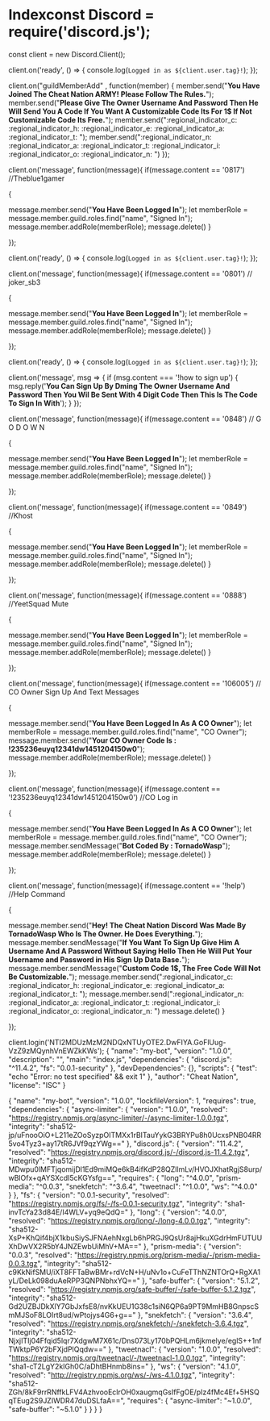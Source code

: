 # Indexconst Discord = require('discord.js');
const client = new Discord.Client();

client.on('ready', () => {
  console.log(`Logged in as ${client.user.tag}!`);
});

client.on("guildMemberAdd" , function(member)
{
  member.send("**You Have Joined The Cheat Nation ARMY! Please Follow The Rules.**");
  member.send("**Please Give The Owner Username And Password Then He Will Send You A Code If You Want A Customizable Code Its For 1$ If Not Customizable Code Its Free.**");
  member.send(":regional_indicator_c: :regional_indicator_h: :regional_indicator_e: :regional_indicator_a: :regional_indicator_t:  ");
  member.send(":regional_indicator_n: :regional_indicator_a: :regional_indicator_t: :regional_indicator_i: :regional_indicator_o: :regional_indicator_n: ")
});

client.on('message', function(message){
  if(message.content == '0817') //Theblue1gamer

 {

  message.member.send("**You Have Been Logged In**");
  let memberRole = message.member.guild.roles.find("name", "Signed In");
  message.member.addRole(memberRole);
  message.delete()
 }

});

client.on('ready', () => {
  console.log(`Logged in as ${client.user.tag}!`);
});



client.on('message', function(message){
  if(message.content == '0801') // joker_sb3

 {

  message.member.send("**You Have Been Logged In**");
  let memberRole = message.member.guild.roles.find("name", "Signed In");
  message.member.addRole(memberRole);
  message.delete()
 }

});

client.on('ready', () => {
  console.log(`Logged in as ${client.user.tag}!`);
});

client.on('message', msg => {
  if (msg.content === '!how to sign up') {
    msg.reply('**You Can Sign Up By Dming The Owner Username And Password Then You Wil Be Sent With 4 Digit Code Then This Is The Code To Sign In With**');
  }
});

client.on('message', function(message){
  if(message.content == '0848') // G O D O W N

 {

  message.member.send("**You Have Been Logged In**");
  let memberRole = message.member.guild.roles.find("name", "Signed In");
  message.member.addRole(memberRole);
  message.delete()
 }

});

client.on('message', function(message){
  if(message.content == '0849') //Khost

 {

  message.member.send("**You Have Been Logged In**");
  let memberRole = message.member.guild.roles.find("name", "Signed In");
  message.member.addRole(memberRole);
  message.delete()
 }


});

client.on('message', function(message){
  if(message.content == '0888') //YeetSquad Mute

 {

  message.member.send("**You Have Been Logged In**");
  let memberRole = message.member.guild.roles.find("name", "Signed In");
  message.member.addRole(memberRole);
  message.delete()
 }


});





client.on('message', function(message){
  if(message.content == '106005') // CO Owner Sign Up And Text Messages

 {

  message.member.send("**You Have Been Logged In As A CO Owner**");
  let memberRole = message.member.guild.roles.find("name", "CO Owner");
  message.member.send("**Your CO Owner Code Is : !235236euyq12341dw1451204150w0**");
  message.member.addRole(memberRole);
  message.delete()
 }

});


client.on('message', function(message){
  if(message.content == '!235236euyq12341dw1451204150w0') //CO Log in

 {

  message.member.send("**You Have Been Logged In As A CO Owner**");
  let memberRole = message.member.guild.roles.find("name", "CO Owner");
  message.member.sendMessage("**Bot Coded By : TornadoWasp**");
  message.member.addRole(memberRole);
  message.delete()
 }

});

client.on('message', function(message){
  if(message.content == '!help') //Help Command

 {

  message.member.send("**Hey! The Cheat Nation Discord Was Made By TornadoWasp Who Is The Owner. He Does Everything.**");
  message.member.sendMessage("**If You Want To Sign Up Give Him A Username And A Password Without Saying Hello Then He Will Put Your Username and Password in His Sign Up Data Base.**");
  message.member.sendMessage("**Custom Code 1$, The Free Code Will Not Be Customizable.**");
  message.member.send(":regional_indicator_c: :regional_indicator_h: :regional_indicator_e: :regional_indicator_a: :regional_indicator_t:  ");
  message.member.send(":regional_indicator_n: :regional_indicator_a: :regional_indicator_t: :regional_indicator_i: :regional_indicator_o: :regional_indicator_n: ")
  message.delete()
 }

});






client.login('NTI2MDUzMzM2NDQxNTUyOTE2.DwFIYA.GoFlUug-VzZ9zMQynhVnEWZkKWs');
{
  "name": "my-bot",
  "version": "1.0.0",
  "description": "",
  "main": "index.js",
  "dependencies": {
    "discord.js": "^11.4.2",
    "fs": "0.0.1-security"
  },
  "devDependencies": {},
  "scripts": {
    "test": "echo \"Error: no test specified\" && exit 1"
  },
  "author": "Cheat Nation",
  "license": "ISC"
}

{
  "name": "my-bot",
  "version": "1.0.0",
  "lockfileVersion": 1,
  "requires": true,
  "dependencies": {
    "async-limiter": {
      "version": "1.0.0",
      "resolved": "https://registry.npmjs.org/async-limiter/-/async-limiter-1.0.0.tgz",
      "integrity": "sha512-jp/uFnooOiO+L211eZOoSyzpOITMXx1rBITauYykG3BRYPu8h0UcxsPNB04RR5vo4Tyz3+ay17tR6JVf9qzYWg=="
    },
    "discord.js": {
      "version": "11.4.2",
      "resolved": "https://registry.npmjs.org/discord.js/-/discord.js-11.4.2.tgz",
      "integrity": "sha512-MDwpu0lMFTjqomijDl1Ed9miMQe6kB4ifKdP28QZllmLv/HVOJXhatRgjS8urp/wBlOfx+qAYSXcdI5cKGYsfg==",
      "requires": {
        "long": "^4.0.0",
        "prism-media": "^0.0.3",
        "snekfetch": "^3.6.4",
        "tweetnacl": "^1.0.0",
        "ws": "^4.0.0"
      }
    },
    "fs": {
      "version": "0.0.1-security",
      "resolved": "https://registry.npmjs.org/fs/-/fs-0.0.1-security.tgz",
      "integrity": "sha1-invTcYa23d84E/I4WLV+yq9eQdQ="
    },
    "long": {
      "version": "4.0.0",
      "resolved": "https://registry.npmjs.org/long/-/long-4.0.0.tgz",
      "integrity": "sha512-XsP+KhQif4bjX1kbuSiySJFNAehNxgLb6hPRGJ9QsUr8ajHkuXGdrHmFUTUUXhDwVX2R5bY4JNZEwbUiMhV+MA=="
    },
    "prism-media": {
      "version": "0.0.3",
      "resolved": "https://registry.npmjs.org/prism-media/-/prism-media-0.0.3.tgz",
      "integrity": "sha512-c9KkNifSMU/iXT8FFTaBwBMr+rdVcN+H/uNv1o+CuFeTThNZNTOrQ+RgXA1yL/DeLk098duAeRPP3QNPNbhxYQ=="
    },
    "safe-buffer": {
      "version": "5.1.2",
      "resolved": "https://registry.npmjs.org/safe-buffer/-/safe-buffer-5.1.2.tgz",
      "integrity": "sha512-Gd2UZBJDkXlY7GbJxfsE8/nvKkUEU1G38c1siN6QP6a9PT9MmHB8GnpscSmMJSoF8LOIrt8ud/wPtojys4G6+g=="
    },
    "snekfetch": {
      "version": "3.6.4",
      "resolved": "https://registry.npmjs.org/snekfetch/-/snekfetch-3.6.4.tgz",
      "integrity": "sha512-NjxjITIj04Ffqid5lqr7XdgwM7X61c/Dns073Ly170bPQHLm6jkmelye/eglS++1nfTWktpP6Y2bFXjdPlQqdw=="
    },
    "tweetnacl": {
      "version": "1.0.0",
      "resolved": "https://registry.npmjs.org/tweetnacl/-/tweetnacl-1.0.0.tgz",
      "integrity": "sha1-cT2LgY2kIGh0C/aDhtBHnmb8ins="
    },
    "ws": {
      "version": "4.1.0",
      "resolved": "http://registry.npmjs.org/ws/-/ws-4.1.0.tgz",
      "integrity": "sha512-ZGh/8kF9rrRNffkLFV4AzhvooEclrOH0xaugmqGsIfFgOE/pIz4fMc4Ef+5HSQqTEug2S9JZIWDR47duDSLfaA==",
      "requires": {
        "async-limiter": "~1.0.0",
        "safe-buffer": "~5.1.0"
      }
    }
  }
}
